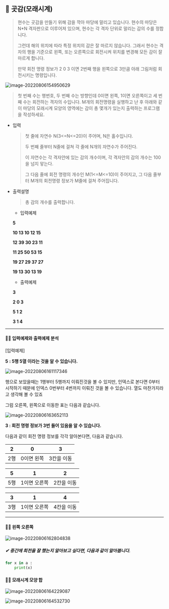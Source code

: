 ## 📂 곳감(모래시계)



> 현수는 곳감을 만들기 위해 감을 깍아 마당에 말리고 있습니다. 현수의 마당은 N*N 격자판으로 이루어져 있으며, 현수는 각 격자 단위로 말리는 감의 수를 정합니다. 
>
> 그런데 해의 위치에 따라 특정 위치의 감은 잘 마르지 않습니다. 그래서 현수는 격자의 행을 기준으로 왼쪽, 또는 오른쪽으로 회전시켜 위치를 변경해 모든 감이 잘 마르게 합니다. 
>
> 만약 회전 명령 정보가 2 0 3 이면  2번째 행을 왼쪽으로 3만큼 아래 그림처럼 회전시키는 명령입니다. 

![image-20220806154950629](C:\Users\LGE\AppData\Roaming\Typora\typora-user-images\image-20220806154950629.png)

> 첫 번째 수는 행번호, 두 번째 수는 방향인데 0이면 왼쪽, 1이면 오른쪽이고 세 번째 수는 회전하는 격자의 수입니다. M개의 회전명령을 실행하고 난 후 아래와 같이 마당의 모래시계 모양의 영역에는 감이 총 몇개가 있는지 출력하는 프로그램을 작성하세요. 

* 입력 

  > 첫 줄에 자연수 N(3<=N<=20)이 주어며, N은 홀수입니다. 
  >
  > 두 번째 줄부터 N줄에 걸쳐 각 줄에 N개의 자연수가 주어진다. 
  >
  > 이 자연수는 각 격자안에 있는 감의 개수이며, 각 격자안의 감의 개수는 100을 넘지 앟는다. 
  >
  > 그 다음 줄에 회전 명령의 개수인 M(1<=M<=10)이 주어지고, 그 다음 줄부터 M개의 회전명령 정보가 M줄에 걸쳐 주어집니다. 

* 출력설명

  > 총 감의 개수를 출력합니다. 

  
  
  
  
  * 입력예제 
  
  **5**
  
  **10 13 10 12 15**
  
  **12 39 30 23 11**
  
  **11 25 50 53 15**
  
  **19 27 29 37 27**
  
  **19 13 30 13 19**
  
  
  
  * 출력예제 
  
  **3**
  
  **2 0 3** 
  
  **5 1 2**
  
  **3 1 4**



---





#### 💁‍♀️ 입력예제와 출력예제 분석

[입력예제]

**5**  **: 5행 5열 이라는 것을 알 수 있습니다.** 

![image-20220806161117346](곳감(모래시계_풀이설명).assets/image-20220806161117346.png)

행으로 보았을때는 1행부터 5행까지 이뤄진것을 볼 수 있지만, 인덱스로 본다면 0부터 시작하기 때문에 인덱스 0번부터 4번까지 이뤄진 것을 볼 수 있습니다. 열도 마찬가지라고 생각해 볼 수 있죠 

그럼 오른쪽, 왼쪽으로 이동한 표는 다음과 같습니다. 

![image-20220806163652113](곳감(모래시계_풀이설명).assets/image-20220806163652113.png)



**3  : 회전 명령 정보가 3번 들어 있음을 알 수 있습니다.** 

다음과 같이 회전 명령 정보를 각각 알아본다면, 다음과 같습니다. 

| 2    | 0          | 3          |
| ---- | ---------- | ---------- |
| 2행  | 0이면 왼쪽 | 3칸을 이동 |

| 5    | 1            | 2          |
| ---- | ------------ | ---------- |
| 5행  | 1이면 오른쪽 | 2칸을 이동 |

| 3    | 1            | 4          |
| ---- | ------------ | ---------- |
| 3행  | 1이면 오른쪽 | 4칸을 이동 |



---



#### 💁‍♀️ 왼쪽 오른쪽

![image-20220806162804838](곳감(모래시계_풀이설명).assets/image-20220806162804838.png)



##### ✔ 중간에 회전을 잘 했는지 알아보고 싶다면, 다음과 같이 알아봅니다. 

```python
for x in a : 
	print(x)
```





#### 💁‍♀️ 모래시계 모양 합

![image-20220806164229087](곳감(모래시계_풀이설명).assets/image-20220806164229087.png)

![image-20220806164532730](곳감(모래시계_풀이설명).assets/image-20220806164532730.png)









